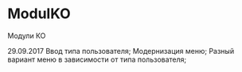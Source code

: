 # ModulKO
Модули КО

29.09.2017
Ввод типа пользователя;
Модернизация меню;
Разный вариант меню в зависимости от типа пользователя;
